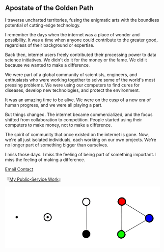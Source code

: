 ## Apostate of the Golden Path  
  
  I traverse uncharted territories, fusing the enigmatic arts with the boundless potential of cutting-edge technology. 

  I remember the days when the internet was a place of wonder and possibility. It was a time when anyone could contribute to the greater good, regardless of their background or expertise.

Back then, internet users freely contributed their processing power to data science initiatives. We didn't do it for the money or the fame. We did it because we wanted to make a difference.

We were part of a global community of scientists, engineers, and enthusiasts who were working together to solve some of the world's most pressing problems. We were using our computers to find cures for diseases, develop new technologies, and protect the environment.

It was an amazing time to be alive. We were on the cusp of a new era of human progress, and we were all playing a part.

But things changed. The internet became commercialized, and the focus shifted from collaboration to competition. People started using their computers to make money, not to make a difference.

The spirit of community that once existed on the internet is gone. Now, we're all just isolated individuals, each working on our own projects. We're no longer part of something bigger than ourselves.

I miss those days. I miss the feeling of being part of something important. I miss the feeling of making a difference.
  
[Email Contact](mailto:lainerunner@gmail.com)

『[My Public-Service Work](https://github.com/Az-Net)』

![](https://github.com/Az-Net/Az-Net/blob/main/Pictures/Inspirations/Four%20Letter%20Name%20of%20AZ.png)
